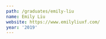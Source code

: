 ```yaml
---
path: /graduates/emily-liu
name: Emily Liu
website: https://www.emilyliuxf.com/
year: '2019'
---
```

